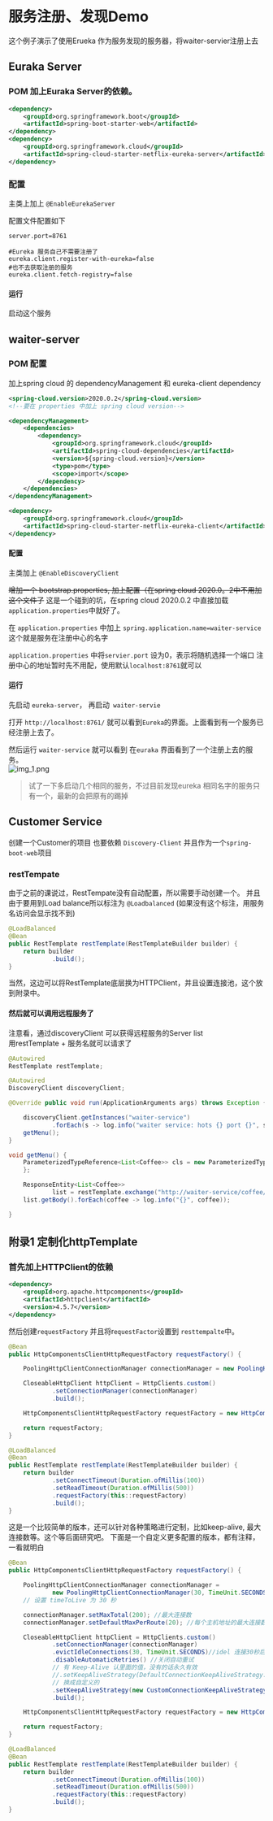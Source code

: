 # 服务注册、发现Demo
这个例子演示了使用Erueka 作为服务发现的服务器，将waiter-servier注册上去

## Euraka Server

### POM 加上Euraka Server的依赖。
```xml
<dependency>
    <groupId>org.springframework.boot</groupId>
    <artifactId>spring-boot-starter-web</artifactId>
</dependency>
<dependency>
    <groupId>org.springframework.cloud</groupId>
    <artifactId>spring-cloud-starter-netflix-eureka-server</artifactId>
</dependency>
```

### 配置
主类上加上 `@EnableEurekaServer` 

配置文件配置如下
```properties
server.port=8761

#Eureka 服务自己不需要注册了
eureka.client.register-with-eureka=false
#也不去获取注册的服务
eureka.client.fetch-registry=false
```
#### 运行
启动这个服务

## waiter-server

### POM 配置
加上spring cloud 的 dependencyManagement 和 eureka-client dependency
```xml
<spring-cloud.version>2020.0.2</spring-cloud.version>
<!--要在 properties 中加上 spring cloud version-->

<dependencyManagement>
    <dependencies>
        <dependency>
            <groupId>org.springframework.cloud</groupId>
            <artifactId>spring-cloud-dependencies</artifactId>
            <version>${spring-cloud.version}</version>
            <type>pom</type>
            <scope>import</scope>
        </dependency>
    </dependencies>
</dependencyManagement>

<dependency>
    <groupId>org.springframework.cloud</groupId>
    <artifactId>spring-cloud-starter-netflix-eureka-client</artifactId>
</dependency>
```

#### 配置
主类加上 `@EnableDiscoveryClient`

~~增加一个 bootstrap.properties, 加上配置（在spring cloud 2020.0。2中不用加这个文件了~~ 
这是一个碰到的坑，在spring cloud 2020.0.2 中直接加载`application.properties`中就好了。

在 `application.properties` 中加上
`spring.application.name=waiter-service`
这个就是服务在注册中心的名字

`application.properties` 中将`servier.port` 设为0，表示将随机选择一个端口
注册中心的地址暂时先不用配，使用默认`localhost:8761`就可以

#### 运行
先启动 `eureka-server`， 再启动` waiter-servie`

打开 `http://localhost:8761/` 就可以看到`Eureka`的界面。上面看到有一个服务已经注册上去了。

然后运行 `waiter-service` 就可以看到 在`euraka` 界面看到了一个注册上去的服务。  
![img_1.png](source/img_1.png)
> 试了一下多启动几个相同的服务，不过目前发现eureka 相同名字的服务只有一个，最新的会把原有的踢掉
>

## Customer Service
创建一个Customer的项目
也要依赖
`Discovery-Client`
并且作为一个`spring-boot-web`项目

### restTempate
由于之前的课说过，RestTempate没有自动配置，所以需要手动创建一个。
并且由于要用到Load balance所以标注为 `@Loadbalanced` (如果没有这个标注，用服务名访问会显示找不到)
```java
@LoadBalanced
@Bean
public RestTemplate restTemplate(RestTemplateBuilder builder) {
    return builder
            .build();
}
```
当然，这边可以将RestTemplate底层换为HTTPClient，并且设置连接池，这个放到附录中。

#### 然后就可以调用远程服务了
注意看，通过discoveryClient 可以获得远程服务的Server list  
用restTemplate + 服务名就可以请求了
```java
@Autowired
RestTemplate restTemplate;

@Autowired
DiscoveryClient discoveryClient;

@Override public void run(ApplicationArguments args) throws Exception {

    discoveryClient.getInstances("waiter-service")
            .forEach(s -> log.info("waiter service: hots {} port {}", s.getHost(), s.getPort()));
    getMenu();
}

void getMenu() {
    ParameterizedTypeReference<List<Coffee>> cls = new ParameterizedTypeReference<List<Coffee>>() {
    };

    ResponseEntity<List<Coffee>>
            list = restTemplate.exchange("http://waiter-service/coffee/all", HttpMethod.GET, null, cls);
    list.getBody().forEach(coffee -> log.info("{}", coffee));

}
```

## 附录1 定制化httpTemplate

### 首先加上HTTPClient的依赖
```xml
<dependency>
    <groupId>org.apache.httpcomponents</groupId>
    <artifactId>httpclient</artifactId>
    <version>4.5.7</version>
</dependency>
```
然后创建`requestFactory` 并且将r`equestFactor`设置到 `resttempalte`中。
```java
@Bean
public HttpComponentsClientHttpRequestFactory requestFactory() {

    PoolingHttpClientConnectionManager connectionManager = new PoolingHttpClientConnectionManager();

    CloseableHttpClient httpClient = HttpClients.custom()
            .setConnectionManager(connectionManager)
            .build();

    HttpComponentsClientHttpRequestFactory requestFactory = new HttpComponentsClientHttpRequestFactory(httpClient);

    return requestFactory;
}

@LoadBalanced
@Bean
public RestTemplate restTemplate(RestTemplateBuilder builder) {
    return builder
            .setConnectTimeout(Duration.ofMillis(100))
            .setReadTimeout(Duration.ofMillis(500))
            .requestFactory(this::requestFactory)
            .build();
}
```
这是一个比较简单的版本，还可以针对各种策略进行定制，比如keep-alive, 最大连接数等。这个等后面研究吧。
下面是一个自定义更多配置的版本，都有注释，一看就明白
```java
@Bean
public HttpComponentsClientHttpRequestFactory requestFactory() {

    PoolingHttpClientConnectionManager connectionManager =
            new PoolingHttpClientConnectionManager(30, TimeUnit.SECONDS);
    // 设置 timeToLive 为 30 秒

    connectionManager.setMaxTotal(200); //最大连接数
    connectionManager.setDefaultMaxPerRoute(20); //每个主机地址的最大连接数

    CloseableHttpClient httpClient = HttpClients.custom()
            .setConnectionManager(connectionManager)
            .evictIdleConnections(30, TimeUnit.SECONDS)//idel 连接30秒后会关掉
            .disableAutomaticRetries() //关闭自动重试
            // 有 Keep-Alive 认里面的值，没有的话永久有效
            //.setKeepAliveStrategy(DefaultConnectionKeepAliveStrategy.INSTANCE)
            // 换成自定义的
            .setKeepAliveStrategy(new CustomConnectionKeepAliveStrategy())//设置为自定义KeepAlive策略，设了一个默认的keep-alive
            .build();

    HttpComponentsClientHttpRequestFactory requestFactory = new HttpComponentsClientHttpRequestFactory(httpClient);

    return requestFactory;
}

@LoadBalanced
@Bean
public RestTemplate restTemplate(RestTemplateBuilder builder) {
    return builder
            .setConnectTimeout(Duration.ofMillis(100))
            .setReadTimeout(Duration.ofMillis(500))
            .requestFactory(this::requestFactory)
            .build();
}
```

